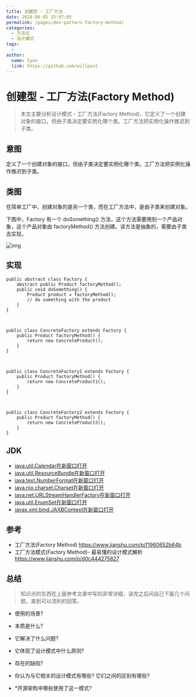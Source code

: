 ```yaml
---
title: 创建型 - 工厂方法
date: 2024-06-05 15:07:05
permalink: /pages/dev-pattern-factory-method/
categories:
  - 方法论
  - 设计模式
tags:
  - 
author: 
  name: Cyan
  link: https://github.com/willpast
---
```

# 创建型 - 工厂方法(Factory Method)

> 本文主要分析设计模式 - 工厂方法(Factory
> Method)，它定义了一个创建对象的接口，但由子类决定要实例化哪个类。工厂方法把实例化操作推迟到子类。
 
## 意图

定义了一个创建对象的接口，但由子类决定要实例化哪个类。工厂方法把实例化操作推迟到子类。

## 类图

在简单工厂中，创建对象的是另一个类，而在工厂方法中，是由子类来创建对象。

下图中，Factory 有一个 doSomething() 方法，这个方法需要用到一个产品对象，这个产品对象由 factoryMethod()
方法创建。该方法是抽象的，需要由子类去实现。

![img](https://cdn.jsdelivr.net/gh/willpast/image/blog/ka_java/1818e141-8700-4026-99f7-900a545875f5.png)

## 实现

    
    
    public abstract class Factory {
        abstract public Product factoryMethod();
        public void doSomething() {
            Product product = factoryMethod();
            // do something with the product
        }
    }
    
    
    
    public class ConcreteFactory extends Factory {
        public Product factoryMethod() {
            return new ConcreteProduct();
        }
    }
    
    
    
    public class ConcreteFactory1 extends Factory {
        public Product factoryMethod() {
            return new ConcreteProduct1();
        }
    }
    
    
    
    public class ConcreteFactory2 extends Factory {
        public Product factoryMethod() {
            return new ConcreteProduct2();
        }
    }
    

## JDK

  * [java.util.Calendar在新窗口打开](http://docs.oracle.com/javase/8/docs/api/java/util/Calendar.html#getInstance--)
  * [java.util.ResourceBundle在新窗口打开](http://docs.oracle.com/javase/8/docs/api/java/util/ResourceBundle.html#getBundle-java.lang.String-)
  * [java.text.NumberFormat在新窗口打开](http://docs.oracle.com/javase/8/docs/api/java/text/NumberFormat.html#getInstance--)
  * [java.nio.charset.Charset在新窗口打开](http://docs.oracle.com/javase/8/docs/api/java/nio/charset/Charset.html#forName-java.lang.String-)
  * [java.net.URLStreamHandlerFactory在新窗口打开](http://docs.oracle.com/javase/8/docs/api/java/net/URLStreamHandlerFactory.html#createURLStreamHandler-java.lang.String-)
  * [java.util.EnumSet在新窗口打开](https://docs.oracle.com/javase/8/docs/api/java/util/EnumSet.html#of-E-)
  * [javax.xml.bind.JAXBContext在新窗口打开](https://docs.oracle.com/javase/8/docs/api/javax/xml/bind/JAXBContext.html#createMarshaller--)

## 参考

  * 工厂方法(Factory Method) https://www.jianshu.com/p/f1960652b64b
  * 工厂方法模式(Factory Method)- 最易懂的设计模式解析 https://www.jianshu.com/p/d0c444275827

## 总结

> 知识点的东西在上面参考文章中写的非常详细，读完之后问自己下面几个问题，直到可以流利的回答。

  * 使用的场景?

  * 本质是什么?

  * 它解决了什么问题?

  * 它体现了设计模式中什么原则?

  * 存在的缺陷?

  * 你认为与它相关的设计模式有哪些? 它们之间的区别有哪些?

  * *开源架构中哪些使用了这一模式?


 